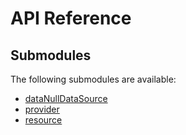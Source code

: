 # API Reference <a name="API Reference" id="api-reference"></a>

## Submodules <a name="Submodules" id="submodules"></a>

The following submodules are available:

- [dataNullDataSource](./dataNullDataSource.csharp.md)
- [provider](./provider.csharp.md)
- [resource](./resource.csharp.md)





